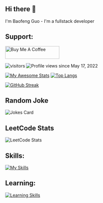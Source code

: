 ## Hi there 👋

I'm Baofeng Guo - I'm a fullstack developer

## Support:
<a href="https://www.buymeacoffee.com/bfguo" target="_blank"><img src="https://cdn.buymeacoffee.com/buttons/default-orange.png" alt="Buy Me A Coffee" height="41" width="174"></a>

![visitors](https://visitor-badge.glitch.me/badge?page_id=magickw&left_color=green&right_color=red) 
![Profile views](https://gpvc.arturio.dev/magickw) since May 17, 2022

[![My Awesome Stats](https://awesome-github-stats.azurewebsites.net/user-stats/magickw)](https://git.io/awesome-stats-card) 
[![Top Langs](https://github-readme-stats.vercel.app/api/top-langs/?username=magickw&layout=compact)](https://github.com/magickw/github-readme-stats)

[![GitHub Streak](https://github-readme-streak-stats.herokuapp.com/?user=magickw)](https://git.io/streak-stats)


## Random Joke
![Jokes Card](https://readme-jokes.vercel.app/api)

## LeetCode Stats
![LeetCode Stats](https://leetcard.jacoblin.cool/peteguo?theme=light&font=ABeeZee&ext=activity)

## Skills:

[![My Skills](https://skillicons.dev/icons?i=html,css,js,jquery,mysql,mongodb,nodejs,react,redux,regex,express,bootstrap,git,graphql,materialui,tailwind,vscode,heroku,md,firebase,sass,apollo&perline=10)](https://skillicons.dev)

## Learning:

[![Learning Skills](https://skillicons.dev/icons?i=py,cpp&perline=10)](https://skillicons.dev)
